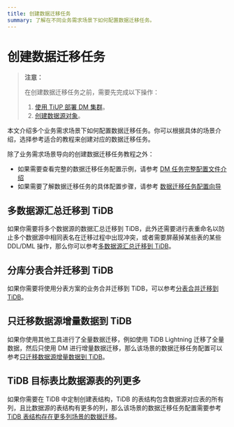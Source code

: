 ```yaml
---
title: 创建数据迁移任务
summary: 了解在不同业务需求场景下如何配置数据迁移任务。
---
```


# 创建数据迁移任务

> **注意：**
>
> 在创建数据迁移任务之前，需要先完成以下操作：
>
> 1. [使用 TiUP 部署 DM 集群](deploy-a-dm-cluster-using-tiup.md)。
> 2. [创建数据源对象](quick-start-create-source.md)。

本文介绍多个业务需求场景下如何配置数据迁移任务。你可以根据具体的场景介绍，选择参考适合的教程来创建对应的数据迁移任务。

除了业务需求场景导向的创建数据迁移任务教程之外：

- 如果需要查看完整的数据迁移任务配置示例，请参考 [DM 任务完整配置文件介绍](task-configuration-file-full.md)
- 如果需要了解数据迁移任务的具体配置步骤，请参考 [数据迁移任务配置向导](task-configuration-guide.md)

## 多数据源汇总迁移到 TiDB

如果你需要将多个数据源的数据汇总迁移到 TiDB，此外还需要进行表重命名以防止多个数据源中相同表名在迁移过程中出现冲突，或者需要屏蔽掉某些表的某些 DDL/DML 操作，那么你可以参考[多数据源汇总迁移到 TiDB](usage-scenario-simple-migration.md)。

## 分库分表合并迁移到 TiDB

如果你需要将使用分表方案的业务合并迁移到 TiDB，可以参考[分表合并迁移到 TiDB](usage-scenario-shard-merge.md)。

## 只迁移数据源增量数据到 TiDB

如果你使用其他工具进行了全量数据迁移，例如使用 TiDB Lightning 迁移了全量数据，然后只使用 DM 进行增量数据迁移，那么该场景的数据迁移任务配置可以参考[只迁移数据源增量数据到 TiDB](usage-scenario-incremental-migration.md)。

## TiDB 目标表比数据源表的列更多

如果你需要在 TiDB 中定制创建表结构，TiDB 的表结构包含数据源对应表的所有列，且比数据源的表结构有更多的列，那么该场景的数据迁移任务配置需要参考 [TiDB 表结构存在更多列场景的数据迁移](usage-scenario-downstream-more-columns.md)。
